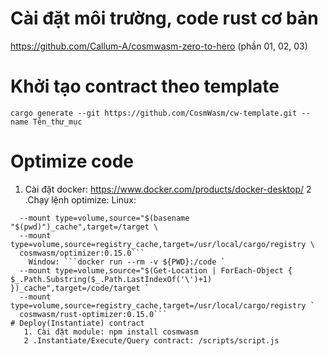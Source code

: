 # Cài đặt môi trường, code rust cơ bản
  https://github.com/Callum-A/cosmwasm-zero-to-hero (phần 01, 02, 03)
# Khởi tạo contract theo template 
  ``` cargo generate --git https://github.com/CosmWasm/cw-template.git --name Tên_thư_mục ```
# Optimize code 
  1. Cài đặt docker: https://www.docker.com/products/docker-desktop/
  2 .Chạy lệnh optimize:
    Linux:
```docker run --rm -v "$(pwd)":/code \ 
  --mount type=volume,source="$(basename "$(pwd)")_cache",target=/target \ 
  --mount type=volume,source=registry_cache,target=/usr/local/cargo/registry \ 
  cosmwasm/optimizer:0.15.0```
    Window: ```docker run --rm -v ${PWD}:/code ` 
  --mount type=volume,source="$(Get-Location | ForEach-Object { $_.Path.Substring($_.Path.LastIndexOf('\')+1) })_cache",target=/code/target ` 
  --mount type=volume,source=registry_cache,target=/usr/local/cargo/registry `
  cosmwasm/rust-optimizer:0.15.0``` 
# Deploy(Instantiate) contract
   1. Cài đặt module: npm install cosmwasm 
   2 .Instantiate/Execute/Query contract: /scripts/script.js 

